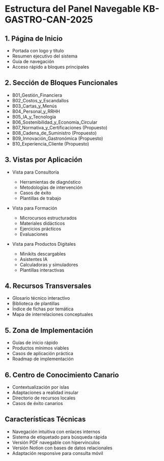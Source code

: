 # Estructura del Panel Navegable KB-GASTRO-CAN-2025

## 1. Página de Inicio
- Portada con logo y título
- Resumen ejecutivo del sistema
- Guía de navegación
- Acceso rápido a bloques principales

## 2. Sección de Bloques Funcionales
- B01_Gestión_Financiera
- B02_Costos_y_Escandallos
- B03_Cartas_y_Menús
- B04_Personal_y_RRHH
- B05_IA_y_Tecnología
- B06_Sostenibilidad_y_Economía_Circular
- B07_Normativa_y_Certificaciones (Propuesto)
- B08_Cadena_de_Suministro (Propuesto)
- B09_Innovación_Gastronómica (Propuesto)
- B10_Experiencia_Cliente (Propuesto)

## 3. Vistas por Aplicación
- Vista para Consultoría
  - Herramientas de diagnóstico
  - Metodologías de intervención
  - Casos de éxito
  - Plantillas de trabajo
  
- Vista para Formación
  - Microcursos estructurados
  - Materiales didácticos
  - Ejercicios prácticos
  - Evaluaciones
  
- Vista para Productos Digitales
  - Minikits descargables
  - Asistentes IA
  - Calculadoras y simuladores
  - Plantillas interactivas

## 4. Recursos Transversales
- Glosario técnico interactivo
- Biblioteca de plantillas
- Índice de fichas por temática
- Mapa de interrelaciones conceptuales

## 5. Zona de Implementación
- Guías de inicio rápido
- Productos mínimos viables
- Casos de aplicación práctica
- Roadmap de implementación

## 6. Centro de Conocimiento Canario
- Contextualización por islas
- Adaptaciones a realidad insular
- Directorio de recursos locales
- Casos de éxito canarios

## Características Técnicas
- Navegación intuitiva con enlaces internos
- Sistema de etiquetado para búsqueda rápida
- Versión PDF navegable con hipervínculos
- Versión Notion con bases de datos relacionales
- Adaptación responsive para consulta móvil
